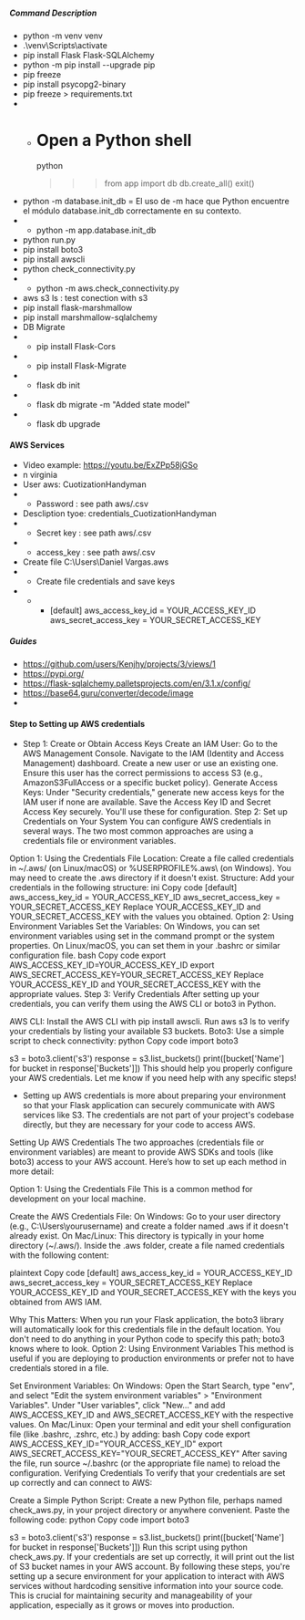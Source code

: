 ##### Command Description

- python -m venv venv
- .\venv\Scripts\activate
- pip install Flask Flask-SQLAlchemy
- python -m pip install --upgrade pip
- pip freeze
- pip install psycopg2-binary
- pip freeze > requirements.txt
- - # Open a Python shell
    python
    >>> from app import db
    >>> db.create_all()
    >>> exit()
- python -m database.init_db = El uso de -m hace que Python encuentre el módulo database.init_db correctamente en su contexto.
- - python -m app.database.init_db
- python run.py
- pip install boto3
- pip install awscli
- python check_connectivity.py
- -  python -m aws.check_connectivity.py
- aws s3 ls : test conection with s3
- pip install flask-marshmallow
- pip install marshmallow-sqlalchemy
- DB Migrate
- - pip install Flask-Cors
- - pip install Flask-Migrate
- - flask db init
- - flask db migrate -m "Added state model"
- - flask db upgrade



#### AWS Services
- Video example: https://youtu.be/ExZPp58jGSo
-   n virginia
- User aws: CuotizationHandyman 
- - Password : see path aws/.csv
- Descliption tyoe: credentials_CuotizationHandyman
- -  Secret key :  see path aws/.csv
- - access_key : see path aws/.csv
- Create file C:\Users\Daniel Vargas\.aws 
- - Create file credentials and save keys 
- - - [default]
aws_access_key_id = YOUR_ACCESS_KEY_ID
aws_secret_access_key = YOUR_SECRET_ACCESS_KEY

##### Guides

- https://github.com/users/Kenjhy/projects/3/views/1
- https://pypi.org/
- https://flask-sqlalchemy.palletsprojects.com/en/3.1.x/config/
- https://base64.guru/converter/decode/image
- 

####  Step to Setting up AWS credentials

- Step 1: Create or Obtain Access Keys
Create an IAM User:
Go to the AWS Management Console.
Navigate to the IAM (Identity and Access Management) dashboard.
Create a new user or use an existing one. Ensure this user has the correct permissions to access S3 (e.g., AmazonS3FullAccess or a specific bucket policy).
Generate Access Keys:
Under "Security credentials," generate new access keys for the IAM user if none are available.
Save the Access Key ID and Secret Access Key securely. You'll use these for configuration.
Step 2: Set up Credentials on Your System
You can configure AWS credentials in several ways. The two most common approaches are using a credentials file or environment variables.

Option 1: Using the Credentials File
Location: Create a file called credentials in ~/.aws/ (on Linux/macOS) or %USERPROFILE%\.aws\ (on Windows). You may need to create the .aws directory if it doesn't exist.
Structure: Add your credentials in the following structure:
ini
Copy code
[default]
aws_access_key_id = YOUR_ACCESS_KEY_ID
aws_secret_access_key = YOUR_SECRET_ACCESS_KEY
Replace YOUR_ACCESS_KEY_ID and YOUR_SECRET_ACCESS_KEY with the values you obtained.
Option 2: Using Environment Variables
Set the Variables:
On Windows, you can set environment variables using set in the command prompt or the system properties.
On Linux/macOS, you can set them in your .bashrc or similar configuration file.
bash
Copy code
export AWS_ACCESS_KEY_ID=YOUR_ACCESS_KEY_ID
export AWS_SECRET_ACCESS_KEY=YOUR_SECRET_ACCESS_KEY
Replace YOUR_ACCESS_KEY_ID and YOUR_SECRET_ACCESS_KEY with the appropriate values.
Step 3: Verify Credentials
After setting up your credentials, you can verify them using the AWS CLI or boto3 in Python.

AWS CLI:
Install the AWS CLI with pip install awscli.
Run aws s3 ls to verify your credentials by listing your available S3 buckets.
Boto3:
Use a simple script to check connectivity:
python
Copy code
import boto3

s3 = boto3.client('s3')
response = s3.list_buckets()
print([bucket['Name'] for bucket in response['Buckets']])
This should help you properly configure your AWS credentials. Let me know if you need help with any specific steps!


- Setting up AWS credentials is more about preparing your environment so that your Flask application can securely communicate with AWS services like S3. The credentials are not part of your project's codebase directly, but they are necessary for your code to access AWS.

Setting Up AWS Credentials
The two approaches (credentials file or environment variables) are meant to provide AWS SDKs and tools (like boto3) access to your AWS account. Here’s how to set up each method in more detail:

Option 1: Using the Credentials File
This is a common method for development on your local machine.

Create the AWS Credentials File:
On Windows: Go to your user directory (e.g., C:\Users\yourusername\) and create a folder named .aws if it doesn't already exist.
On Mac/Linux: This directory is typically in your home directory (~/.aws/).
Inside the .aws folder, create a file named credentials with the following content:

plaintext
Copy code
[default]
aws_access_key_id = YOUR_ACCESS_KEY_ID
aws_secret_access_key = YOUR_SECRET_ACCESS_KEY
Replace YOUR_ACCESS_KEY_ID and YOUR_SECRET_ACCESS_KEY with the keys you obtained from AWS IAM.

Why This Matters: When you run your Flask application, the boto3 library will automatically look for this credentials file in the default location. You don't need to do anything in your Python code to specify this path; boto3 knows where to look.
Option 2: Using Environment Variables
This method is useful if you are deploying to production environments or prefer not to have credentials stored in a file.

Set Environment Variables:
On Windows:
Open the Start Search, type "env", and select "Edit the system environment variables" > "Environment Variables".
Under "User variables", click "New..." and add AWS_ACCESS_KEY_ID and AWS_SECRET_ACCESS_KEY with the respective values.
On Mac/Linux:
Open your terminal and edit your shell configuration file (like .bashrc, .zshrc, etc.) by adding:
bash
Copy code
export AWS_ACCESS_KEY_ID="YOUR_ACCESS_KEY_ID"
export AWS_SECRET_ACCESS_KEY="YOUR_SECRET_ACCESS_KEY"
After saving the file, run source ~/.bashrc (or the appropriate file name) to reload the configuration.
Verifying Credentials
To verify that your credentials are set up correctly and can connect to AWS:

Create a Simple Python Script:
Create a new Python file, perhaps named check_aws.py, in your project directory or anywhere convenient.
Paste the following code:
python
Copy code
import boto3

s3 = boto3.client('s3')
response = s3.list_buckets()
print([bucket['Name'] for bucket in response['Buckets']])
Run this script using python check_aws.py. If your credentials are set up correctly, it will print out the list of S3 bucket names in your AWS account.
By following these steps, you're setting up a secure environment for your application to interact with AWS services without hardcoding sensitive information into your source code. This is crucial for maintaining security and manageability of your application, especially as it grows or moves into production.


#